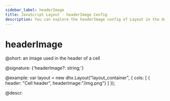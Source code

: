 ```yaml
---
sidebar_label: headerImage
title: JavaScript Layout - headerImage Config 
description: You can explore the headerImage config of Layout in the documentation of the DHTMLX JavaScript UI library. Browse developer guides and API reference, try out code examples and live demos, and download a free 30-day evaluation version of DHTMLX Suite 7.
---
```


# headerImage

@short: an image used in the header of a cell

@signature: {'headerImage?: string;'}

@example:
var layout = new dhx.Layout("layout_container", {
    cols: [
      { header: "Cell header", headerImage:"/img.png"}
    ]
});

@descr:

[comment]: # (@related: layout/initialization.md#initialize-layout layout/cell_configuration.md#cellheader)

[comment]: # (@relatedapi: layout/api/layout_header_config.md layout/api/layout_headerheight_config.md layout/api/layout_headericon_config.md)
